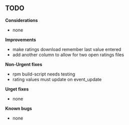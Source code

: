 
## TODO

**Considerations**
* none

**Improvements**
* make ratings download remember last value entered
* add another column to allow for two open ratings files

**Non-Urgent fixes**
* rpm build-script needs testing
* rating values must update on event_update

**Urget fixes**
* none

**Known bugs**
* none


